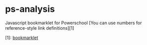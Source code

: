 # ps-analysis
Javascript bookmarklet for Powerschool
[You can use numbers for reference-style link definitions][1]


[1]: <a href="javascript:(function()%7Balert('hello%20world')%3B%7D)()%3B">bookmarklet</a>
